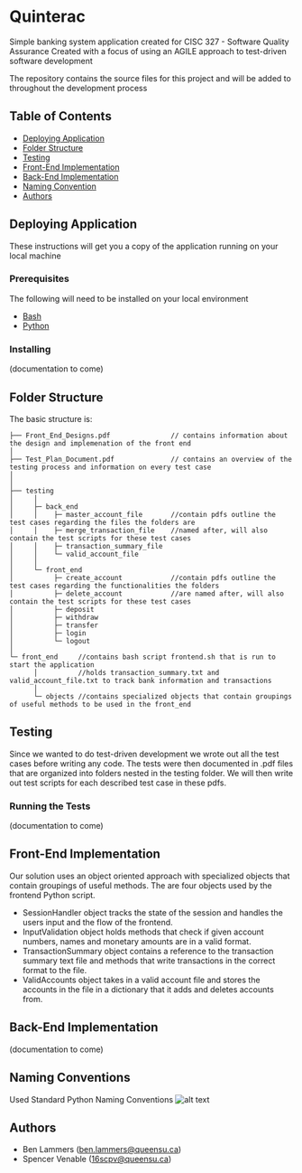 ﻿# Quinterac
Simple banking system application created for CISC 327 - Software Quality Assurance
Created with a focus of using an AGILE approach to test-driven software development

The repository contains the source files for this project and will be added to throughout the development process

## Table of Contents
- [Deploying Application](#deploying-application)
- [Folder Structure](#folder-structure)
- [Testing](#testing)
- [Front-End Implementation](#front-end-implementation)
- [Back-End Implementation](#back-end-implementation)
- [Naming Convention](#naming-conventions)
- [Authors](#authors)

## Deploying Application

These instructions will get you a copy of the application running on your local machine

### Prerequisites
The following will need to be installed on your local environment
- [Bash](https://www.windowscentral.com/how-install-bash-shell-command-line-windows-10)
- [Python](https://www.python.org/downloads/)

### Installing
(documentation to come)

## Folder Structure
The basic structure is:
```
├── Front_End_Designs.pdf               // contains information about the design and implemenation of the front end 
│                              
├── Test_Plan_Document.pdf              // contains an overview of the testing process and information on every test case                  
│  
│  
├── testing   
│     │                
│     ├─ back_end 
│     │    ├─ master_account_file       //contain pdfs outline the test cases regarding the files the folders are
│     │    ├─ merge_transaction_file    //named after, will also contain the test scripts for these test cases
│     │    ├─ transaction_summary_file
│     │    └─ valid_account_file 
│     │
│     └─ front_end 
│          ├─ create_account            //contain pdfs outline the test cases regarding the functionalities the folders
│          ├─ delete_account            //are named after, will also contain the test scripts for these test cases
│          ├─ deposit
│          ├─ withdraw
│          ├─ transfer
│          ├─ login
│          └─ logout
│
└─ front_end     //contains bash script frontend.sh that is run to start the application
      │          //holds transaction_summary.txt and valid_account_file.txt to track bank information and transactions
      │                
      └─ objects //contains specialized objects that contain groupings of useful methods to be used in the front_end

```

## Testing
Since we wanted to do test-driven development we wrote out all the test cases before writing any code. The tests were then documented in .pdf files that are organized into folders nested in the testing folder. We will then write out test scripts for each described test case in these pdfs. 

### Running the Tests
(documentation to come)

## Front-End Implementation
Our solution uses an object oriented approach with specialized objects that contain groupings of useful methods. 
The are four objects used by the frontend Python script. 
- SessionHandler object tracks the state of the session and handles the users input and the flow of the frontend.
- InputValidation object holds methods that check if given account numbers, names and monetary amounts are in a valid format.
- TransactionSummary object contains a reference to the transaction summary text file and methods that write transactions in the correct format to the file.
- ValidAccounts object takes in a valid account file and stores the accounts in the file in a dictionary that it adds and deletes accounts from. 

## Back-End Implementation
(documentation to come)

## Naming Conventions
Used Standard Python Naming Conventions
![alt text](https://i.stack.imgur.com/Ty2F3.png)

## Authors
- Ben Lammers (ben.lammers@queensu.ca)
- Spencer Venable (16scpv@queensu.ca)
